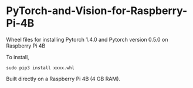 # PyTorch-and-Vision-for-Raspberry-Pi-4B

Wheel files for installing Pytorch 1.4.0 and Pytorch version 0.5.0 on Raspberry Pi 4B

To install,

    sudo pip3 install xxxx.whl

Built directly on a Raspberry Pi 4B (4 GB RAM).
